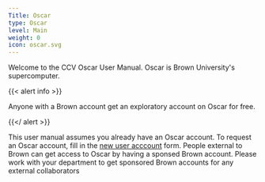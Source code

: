 ```yaml
---
Title: Oscar
type: Oscar
level: Main
weight: 0
icon: oscar.svg
---
```


Welcome to the CCV Oscar User Manual. Oscar is Brown University's supercomputer.

{{< alert info >}}

 Anyone with a Brown account get an exploratory account on
 Oscar for free.

{{</ alert >}}

This user manual assumes you already have an Oscar account.  To request an
Oscar account, fill in the [new user acccount](account) form.  People external
to Brown can get access to Oscar by having a sponsed Brown account.  Please work
with your department to get sponsored Brown accounts for any external collaborators
